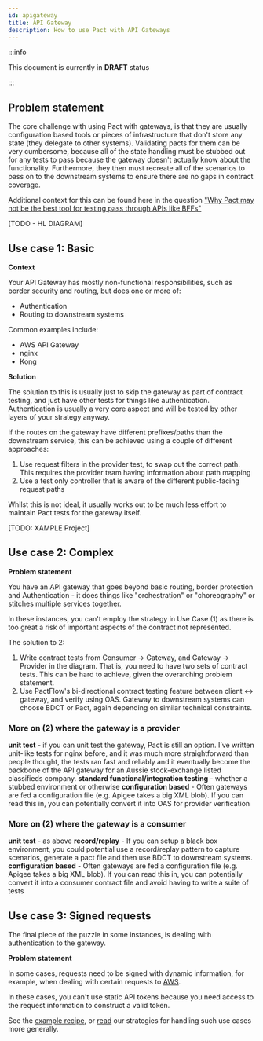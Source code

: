 ```yaml
---
id: apigateway
title: API Gateway
description: How to use Pact with API Gateways
---
```


:::info

This document is currently in **DRAFT** status

:::

## Problem statement

The core challenge with using Pact with gateways, is that they are usually configuration based tools or pieces of infrastructure that don't store any state (they delegate to other systems). Validating pacts for them can be very cumbersome, because all of the state handling must be stubbed out for any tests to pass because the gateway doesn't actually know about the functionality. Furthermore, they then must recreate all of the scenarios to pass on to the downstream systems to ensure there are no gaps in contract coverage.

Additional context for this can be found here in the question ["Why Pact may not be the best tool for testing pass through APIs like BFFs"
](https://docs.pact.io/getting_started/what_is_pact_good_for#why-pact-may-not-be-the-best-tool-for-testing-pass-through-apis-like-bffs)

[TODO - HL DIAGRAM]

## Use case 1: Basic

**Context**

Your API Gateway has mostly non-functional responsibilities, such as border security and routing, but does one or more of:

- Authentication
- Routing to downstream systems

Common examples include:

- AWS API Gateway
- nginx
- Kong

**Solution**

The solution to this is usually just to skip the gateway as part of contract testing, and just have other tests for things like authentication. Authentication is usually a very core aspect and will be tested by other layers of your strategy anyway.

If the routes on the gateway have different prefixes/paths than the downstream service, this can be achieved using a couple of different approaches:

1. Use request filters in the provider test, to swap out the correct path. This requires the provider team having information about path mapping
2. Use a test only controller that is aware of the different public-facing request paths

Whilst this is not ideal, it usually works out to be much less effort to maintain Pact tests for the gateway itself.

[TODO: XAMPLE Project]

## Use case 2: Complex

**Problem statement**

You have an API gateway that goes beyond basic routing, border protection and Authentication - it does things like "orchestration" or "choreography" or stitches multiple services together.

In these instances, you can't employ the strategy in Use Case (1) as there is too great a risk of important aspects of the contract not represented.

The solution to 2:

1. Write contract tests from Consumer -> Gateway, and Gateway -> Provider in the diagram. That is, you need to have two sets of contract tests. This can be hard to achieve, given the overarching problem statement.
2. Use PactFlow's bi-directional contract testing feature between client <-> gateway, and verify using OAS. Gateway to downstream systems can choose BDCT or Pact, again depending on similar technical constraints.

### More on (2) where the gateway is a provider

**unit test** - if you can unit test the gateway, Pact is still an option. I’ve written unit-like tests for nginx before, and it was much more straightforward than people thought, the tests ran fast and reliably and it eventually become the backbone of the API gateway for an Aussie stock-exchange listed classifieds company.
**standard functional/integration testing** - whether a stubbed environment or otherwise
**configuration based** - Often gateways are fed a configuration file (e.g. Apigee takes a big XML blob). If you can read this in, you can potentially convert it into OAS for provider verification

### More on (2) where the gateway is a consumer

**unit test** - as above
**record/replay** - If you can setup a black box environment, you could potential use a record/replay pattern to capture scenarios, generate a pact file and then use BDCT to downstream systems.
**configuration based** - Often gateways are fed a configuration file (e.g. Apigee takes a big XML blob). If you can read this in, you can potentially convert it into a consumer contract file and avoid having to write a suite of tests

## Use case 3: Signed requests

The final piece of the puzzle in some instances, is dealing with authentication to the gateway.

**Problem statement**

In some cases, requests need to be signed with dynamic information, for example, when dealing with certain requests to [AWS](https://docs.aws.amazon.com/general/latest/gr/signing_aws_api_requests.html).

In these cases, you can't use static API tokens because you need access to the request information to construct a valid token.

See the [example recipe](/recipes/awssignedrequests), or [read](https://docs.pact.io/provider/handling_auth) our strategies for handling such use cases more generally.
